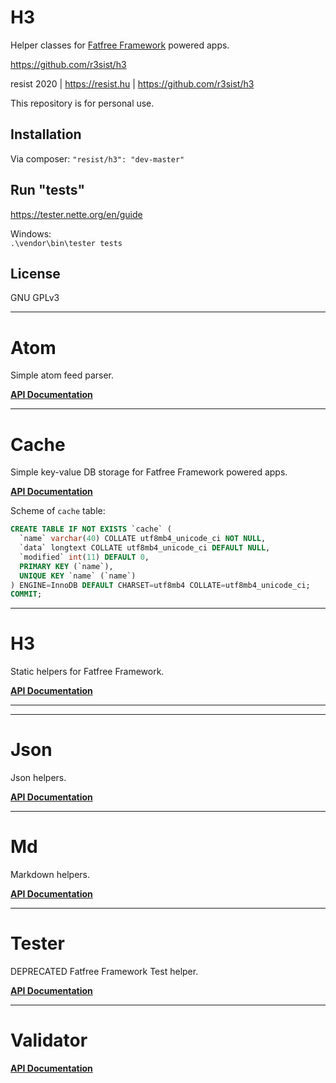 # H3

Helper classes for [Fatfree Framework](https://fatfreeframework.com) powered apps.

https://github.com/r3sist/h3

resist 2020 | https://resist.hu | https://github.com/r3sist/h3

This repository is for personal use. 

## Installation

Via composer: `"resist/h3": "dev-master"`

## Run "tests"

https://tester.nette.org/en/guide 

Windows:  
`.\vendor\bin\tester tests`

## License

GNU GPLv3

---

# Atom

Simple atom feed parser.

**[API Documentation](https://github.com/r3sist/h3/blob/master/API.md#Atom)**

---

# Cache

Simple key-value DB storage for Fatfree Framework powered apps.

**[API Documentation](https://github.com/r3sist/h3/blob/master/API.md#Cache)**

Scheme of `cache` table:

```SQL
CREATE TABLE IF NOT EXISTS `cache` (
  `name` varchar(40) COLLATE utf8mb4_unicode_ci NOT NULL,
  `data` longtext COLLATE utf8mb4_unicode_ci DEFAULT NULL,
  `modified` int(11) DEFAULT 0,
  PRIMARY KEY (`name`),
  UNIQUE KEY `name` (`name`)
) ENGINE=InnoDB DEFAULT CHARSET=utf8mb4 COLLATE=utf8mb4_unicode_ci;
COMMIT;
```

---

# H3

Static helpers for Fatfree Framework.

**[API Documentation](https://github.com/r3sist/h3/blob/master/API.md#H3)**

---

---

# Json

Json helpers.

**[API Documentation](https://github.com/r3sist/h3/blob/master/API.md#Json)**

---

# Md

Markdown helpers.

**[API Documentation](https://github.com/r3sist/h3/blob/master/API.md#Md)**

---

# Tester

DEPRECATED Fatfree Framework Test helper.

**[API Documentation](https://github.com/r3sist/h3/blob/master/API.md#Tester)**

---

# Validator

**[API Documentation](https://github.com/r3sist/h3/blob/master/API.md#Validator)**
